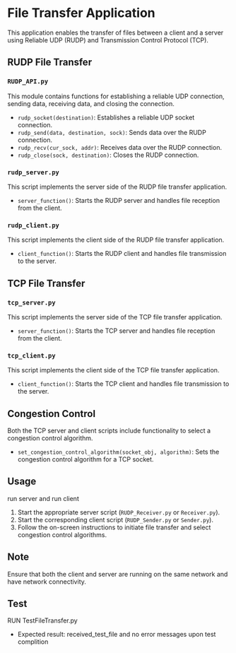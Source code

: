 # File Transfer Application

This application enables the transfer of files between a client and a server using Reliable UDP (RUDP) and Transmission Control Protocol (TCP).

## RUDP File Transfer

### `RUDP_API.py`

This module contains functions for establishing a reliable UDP connection, sending data, receiving data, and closing the connection.

- `rudp_socket(destination)`: Establishes a reliable UDP socket connection.
- `rudp_send(data, destination, sock)`: Sends data over the RUDP connection.
- `rudp_recv(cur_sock, addr)`: Receives data over the RUDP connection.
- `rudp_close(sock, destination)`: Closes the RUDP connection.

### `rudp_server.py`

This script implements the server side of the RUDP file transfer application.

- `server_function()`: Starts the RUDP server and handles file reception from the client.

### `rudp_client.py`

This script implements the client side of the RUDP file transfer application.

- `client_function()`: Starts the RUDP client and handles file transmission to the server.

## TCP File Transfer

### `tcp_server.py`

This script implements the server side of the TCP file transfer application.

- `server_function()`: Starts the TCP server and handles file reception from the client.

### `tcp_client.py`

This script implements the client side of the TCP file transfer application.

- `client_function()`: Starts the TCP client and handles file transmission to the server.

## Congestion Control

Both the TCP server and client scripts include functionality to select a congestion control algorithm.

- `set_congestion_control_algorithm(socket_obj, algorithm)`: Sets the congestion control algorithm for a TCP socket.

## Usage
run server and run client

1. Start the appropriate server script (`RUDP_Receiver.py` or `Receiver.py`).
2. Start the corresponding client script (`RUDP_Sender.py` or `Sender.py`).
3. Follow the on-screen instructions to initiate file transfer and select congestion control algorithms.

## Note

Ensure that both the client and server are running on the same network and have network connectivity.
## Test

RUN TestFileTransfer.py 
- Expected result: received_test_file and no error messages upon test complition
